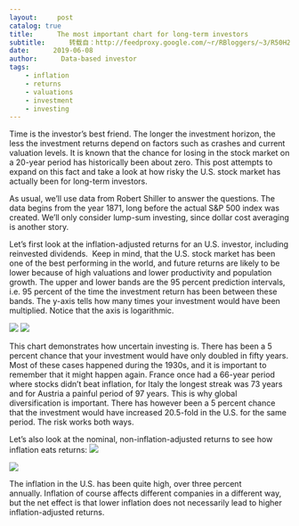 ```yaml
---
layout:     post
catalog: true
title:      The most important chart for long-term investors
subtitle:      转载自：http://feedproxy.google.com/~r/RBloggers/~3/R50H21r4W-0/
date:      2019-06-08
author:      Data-based investor
tags:
    - inflation
    - returns
    - valuations
    - investment
    - investing
---
```






Time is the investor’s best friend. The longer the investment horizon, the less the investment returns depend on factors such as crashes and current valuation levels. It is known that the chance for losing in the stock market on a 20-year period has historically been about zero. This post attempts to expand on this fact and take a look at how risky the U.S. stock market has actually been for long-term investors.


As usual, we’ll use data from Robert Shiller to answer the questions. The data begins from the year 1871, long before the actual S&P 500 index was created. We’ll only consider lump-sum investing, since dollar cost averaging is another story.


Let’s first look at the inflation-adjusted returns for an U.S. investor, including reinvested dividends.  Keep in mind, that the U.S. stock market has been one of the best performing in the world, and future returns are likely to be lower because of high valuations and lower productivity and population growth. The upper and lower bands are the 95 percent prediction intervals, i.e. 95 percent of the time the investment return has been between these bands. The y-axis tells how many times your investment would have been multiplied. Notice that the axis is logarithmic.


![](https://i2.wp.com/1.bp.blogspot.com/-FsQXaUqPHUw/XPuApY6bqNI/AAAAAAAAAGg/dKt7j5hLq2st8CuVOwge50BRpPNY1u77ACLcBGAs/s1600/TheMostImportantChart.PNG?resize=450%2C794&is-pending-load=1#038;ssl=1)
![](https://i2.wp.com/1.bp.blogspot.com/-FsQXaUqPHUw/XPuApY6bqNI/AAAAAAAAAGg/dKt7j5hLq2st8CuVOwge50BRpPNY1u77ACLcBGAs/s1600/TheMostImportantChart.PNG?resize=450%2C794&ssl=1)

This chart demonstrates how uncertain investing is. There has been a 5 percent chance that your investment would have only doubled in fifty years. Most of these cases happened during the 1930s, and it is important to remember that it might happen again. France once had a 66-year period where stocks didn’t beat inflation, for Italy the longest streak was 73 years and for Austria a painful period of 97 years. This is why global diversification is important. There has however been a 5 percent chance that the investment would have increased 20.5-fold in the U.S. for the same period. The risk works both ways.

Let’s also look at the nominal, non-inflation-adjusted returns to see how inflation eats returns:
![](https://i1.wp.com/1.bp.blogspot.com/-yEklvlB4kY8/XPuAqgPvv9I/AAAAAAAAAGk/K5H6skX_gioqrYsGGPY2oCBO88GU4H6dACLcBGAs/s1600/TheSecondMostImportantChart.PNG?resize=450%2C794&is-pending-load=1#038;ssl=1)

![](https://i1.wp.com/1.bp.blogspot.com/-yEklvlB4kY8/XPuAqgPvv9I/AAAAAAAAAGk/K5H6skX_gioqrYsGGPY2oCBO88GU4H6dACLcBGAs/s1600/TheSecondMostImportantChart.PNG?resize=450%2C794&ssl=1)


The inflation in the U.S. has been quite high, over three percent annually. Inflation of course affects different companies in a different way, but the net effect is that lower inflation does not necessarily lead to higher inflation-adjusted returns.



